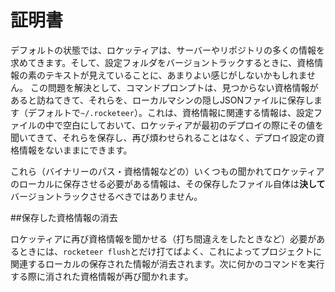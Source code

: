 # 証明書

<!--original
# Credentials
-->

デフォルトの状態では、ロケッティアは、サーバーやリポジトリの多くの情報を求めてきます。そして、設定フォルダをバージョントラックするときに、資格情報の素のテキストが見えていることに、あまりよい感じがしないかもしれません。
この問題を解決として、コマンドプロンプトは、見つからない資格情報があると訪ねてきて、それらを、ローカルマシンの隠しJSONファイルに保存します（デフォルトで`~/.rocketeer`）。これは、資格情報に関連する情報は、設定ファイルの中で空白にしておいて、ロケッティアが最初のデプロイの際にその値を聞いてきて、それらを保存し、再び煩わせられることはなく、デプロイ設定の資格情報をないままにできます。

<!--original
By default Rocketeer asks for a lot of informations on your server and repository, and if you track the configuration folder you may not be comfortable with storing the credentials in plain view.
To solve that problem, the command line will prompt you for any missing credential and store them in an hidden JSON file on your local machine (by default in `~/.rocketeer`). That means you can leave all credentials-related options empty and Rocketeer will simply ask the values to you on deploy the first time, save them, and never bother you with it again while leaving your deployment configuration credentials-free.
-->

これら（バイナリーのパス・資格情報などの）いくつもの聞かれてロケッティアのローカルに保存させる必要がある情報は、その保存したファイル自体は**決して**バージョントラックさせるべきではありません。

<!--original
That file should **never** be tracked, it's a local storage for Rocketeer to put the various informations it needs to ask you and remember them (binaries paths, credentials, etc).
-->


##保存した資格情報の消去

<!--original
## Flushing the credentials store
-->

ロケッティアに再び資格情報を聞かせる（打ち間違えをしたときなど）必要があるときには、`rocketeer flush`とだけ打てばよく、これによってプロジェクトに関連するローカルの保存された情報が消去されます。次に何かのコマンドを実行する際に消された資格情報が再び聞かれます。

<!--original
If you want Rocketeer to ask for your credentials again (in case you made a typo or something) all you need to do is run `rocketeer flush` which will flush the local storage related to that project. The next time you run any command it'll prompt you for any missing credentials again.-->
